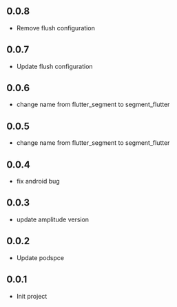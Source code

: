 ## 0.0.8
* Remove flush configuration

## 0.0.7
* Update flush configuration

## 0.0.6
* change name from flutter_segment to segment_flutter

## 0.0.5
* change name from flutter_segment to segment_flutter

## 0.0.4
* fix android bug

## 0.0.3
* update amplitude version

## 0.0.2
* Update podspce

## 0.0.1
* Init project
